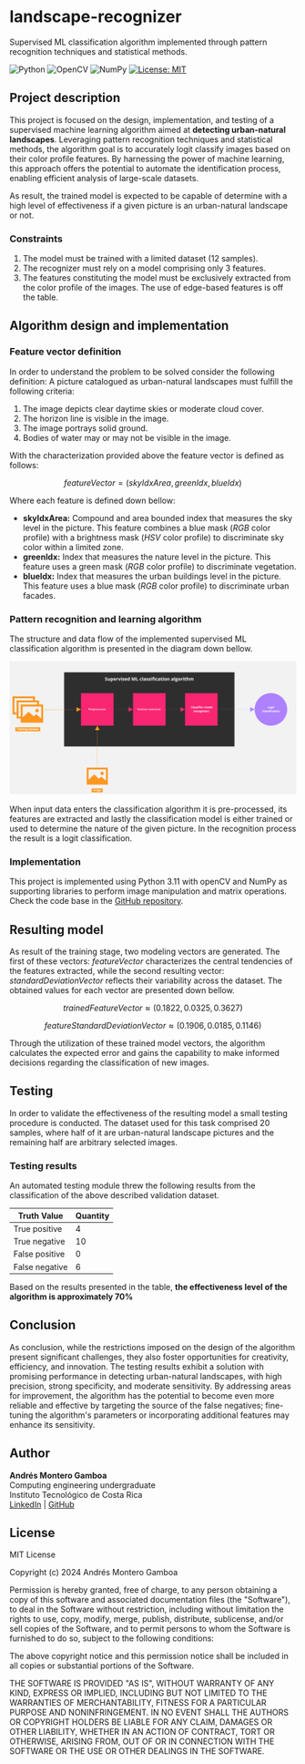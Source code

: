 # landscape-recognizer
 
Supervised ML classification algorithm implemented through pattern recognition techniques and statistical methods.


![Python](https://img.shields.io/badge/python-3670A0?style=flat&logo=python&logoColor=white)
![OpenCV](https://img.shields.io/badge/opencv-%23white.svg?style=flat&logo=opencv&logoColor=white)
![NumPy](https://img.shields.io/badge/numpy-%23013243.svg?style=flat&logo=numpy&logoColor=white)
[![License: MIT](https://img.shields.io/badge/License-MIT-green.svg)](https://opensource.org/licenses/MIT)

## Project description

This project is focused on the design, implementation, and testing of a supervised machine learning algorithm aimed at **detecting urban-natural landscapes**. Leveraging pattern recognition techniques and statistical methods, the algorithm goal is to accurately logit classify images based on their color profile features. By harnessing the power of machine learning, this approach offers the potential to automate the identification process, enabling efficient analysis of large-scale datasets.

As result, the trained model is expected to be capable of determine with a high level of effectiveness if a given picture is an urban-natural landscape or not.  

### Constraints

1. The model must be trained with a limited dataset (12 samples).
2. The recognizer must rely on a model comprising only 3 features.
3. The features constituting the model must be exclusively extracted from the color profile of the images. The use of edge-based features is off the table. 

## Algorithm design and implementation

### Feature vector definition

In order to understand the problem to be solved consider the following definition: A picture catalogued as urban-natural landscapes must fulfill the following criteria:

1. The image depicts clear daytime skies or moderate cloud cover.
2. The horizon line is visible in the image.
3. The image portrays solid ground.
4. Bodies of water may or may not be visible in the image.

With the characterization provided above the feature vector is defined as follows:

$$ featureVector = (skyIdxArea, greenIdx, blueIdx) $$

Where each feature is defined down bellow:

* **skyIdxArea:** Compound and area bounded index that measures the sky level in the picture. This feature combines a blue mask (_RGB_ color profile) with a brightness mask (_HSV_ color profile) to discriminate sky color within a limited zone.
* **greenIdx:** Index that measures the nature level in the picture. This feature uses a green mask (_RGB_ color profile) to discriminate vegetation. 
* **blueIdx:** Index that measures the urban buildings level in the picture. This feature uses a blue mask (_RGB_ color profile) to discriminate urban facades.

### Pattern recognition and learning algorithm

The structure and data flow of the implemented supervised ML classification algorithm is presented in the diagram down bellow.

![Diagram](diagram.svg)

When input data enters the classification algorithm it is pre-processed, its features are extracted and lastly the classification model is either trained or used to determine the nature of the given picture. In the recognition process the result is a logit classification.

### Implementation

This project is implemented using Python 3.11 with openCV and NumPy as supporting libraries to perform image manipulation and matrix operations. Check the code base in the [GitHub repository](https://github.com/andresmg07/landscape-recognizer/).

## Resulting model

As result of the training stage, two modeling vectors are generated. The first of these vectors: $featureVector$ characterizes the central tendencies of the features extracted, while the second resulting vector: $standardDeviationVector$ reflects their variability across the dataset. The obtained values for each vector are presented down bellow.

$$ trainedFeatureVector \approx (0.1822, 0.0325, 0.3627) $$

$$ featureStandardDeviationVector \approx (0.1906, 0.0185, 0.1146) $$

Through the utilization of these trained model vectors, the algorithm calculates the expected error and gains the capability to make informed decisions regarding the classification of new images.

## Testing

In order to validate the effectiveness of the resulting model a small testing procedure is conducted. The dataset used for this task comprised 20 samples, where half of it are urban-natural landscape pictures and the remaining half are arbitrary selected images.

### Testing results

An automated testing module threw the following results from the classification of the above described validation dataset.

| **Truth Value** | **Quantity** |
|-----------------|--------------|
| True positive   |      4       |
| True negative   |      10      |
| False positive  |      0       |
| False negative  |      6       |

Based on the results presented in the table, **the effectiveness level of the algorithm is approximately 70%**

## Conclusion
As conclusion, while the restrictions imposed on the design of the algorithm present significant challenges, they also foster opportunities for creativity, efficiency, and innovation.  The testing results exhibit a solution with promising performance in detecting urban-natural landscapes, with high precision, strong specificity, and moderate sensitivity. By addressing areas for improvement, the algorithm has the potential to become even more reliable and effective by targeting the source of the false negatives; fine-tuning the algorithm's parameters or incorporating additional features may enhance its sensitivity.

## Author

**Andrés Montero Gamboa**<br>
Computing engineering undergraduate<br>
Instituto Tecnológico de Costa Rica<br>
[LinkedIn](https://www.linkedin.com/in/andres-montero-gamboa) | [GitHub](https://github.com/andresmg07)

## License

MIT License

Copyright (c) 2024 Andrés Montero Gamboa

Permission is hereby granted, free of charge, to any person obtaining a copy
of this software and associated documentation files (the "Software"), to deal
in the Software without restriction, including without limitation the rights
to use, copy, modify, merge, publish, distribute, sublicense, and/or sell
copies of the Software, and to permit persons to whom the Software is
furnished to do so, subject to the following conditions:

The above copyright notice and this permission notice shall be included in all
copies or substantial portions of the Software.

THE SOFTWARE IS PROVIDED "AS IS", WITHOUT WARRANTY OF ANY KIND, EXPRESS OR
IMPLIED, INCLUDING BUT NOT LIMITED TO THE WARRANTIES OF MERCHANTABILITY,
FITNESS FOR A PARTICULAR PURPOSE AND NONINFRINGEMENT. IN NO EVENT SHALL THE
AUTHORS OR COPYRIGHT HOLDERS BE LIABLE FOR ANY CLAIM, DAMAGES OR OTHER
LIABILITY, WHETHER IN AN ACTION OF CONTRACT, TORT OR OTHERWISE, ARISING FROM,
OUT OF OR IN CONNECTION WITH THE SOFTWARE OR THE USE OR OTHER DEALINGS IN THE
SOFTWARE.